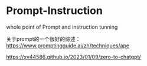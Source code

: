 # Prompt-Instruction
whole point of Prompt and instruction tunning 

关于prompt的一个很好的综述：
https://www.promptingguide.ai/zh/techniques/ape

https://xv44586.github.io/2023/01/09/zero-to-chatgpt/
